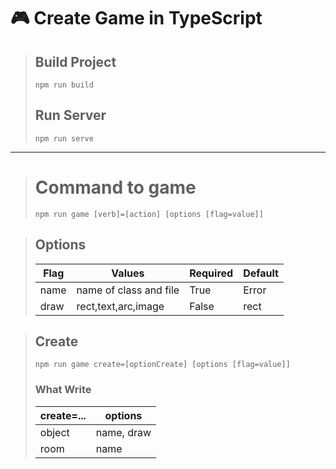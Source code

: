 # 🎮 Create Game in TypeScript

> ## Build Project
>
> ```
> npm run build
> ```
>
> ## Run Server
>
> ```
> npm run serve
> ```

<hr>

> # Command to game
>
> ```
> npm run game [verb]=[action] [options [flag=value]]
> ```

> ## Options
>
> | Flag | Values                 | Required | Default |
> | ---- | ---------------------- | -------- | ------- |
> | name | name of class and file | True     | Error   |
> | draw | rect,text,arc,image    | False    | rect    |

> ## Create
>
> ```
> npm run game create=[optionCreate] [options [flag=value]]
> ```
>
> ### What Write
>
> | create=... | options    |
> | ---------- | ---------- |
> | object     | name, draw |
> | room       | name       |
